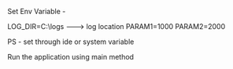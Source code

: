 

Set Env Variable -  

LOG_DIR=C:\logs     ---> log location 
PARAM1=1000
PARAM2=2000

PS - set through ide or system variable 

Run the application using main method 
